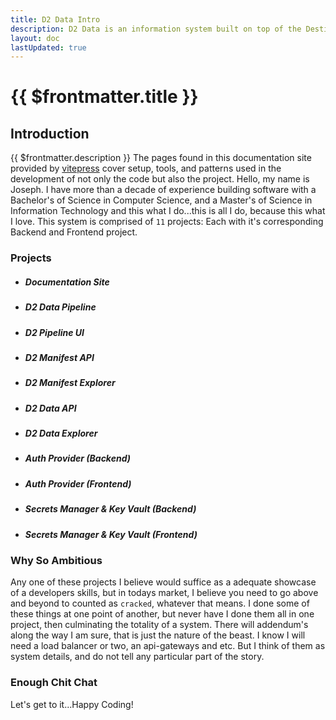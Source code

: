 ```yaml
---
title: D2 Data Intro
description: D2 Data is an information system built on top of the Destiny2 Manifest and all the data it provides.
layout: doc
lastUpdated: true
---
```


# {{ $frontmatter.title }}

## Introduction

{{ $frontmatter.description }} The pages found in this documentation site provided by [vitepress](https://vitepress.dev/) cover setup, tools, and patterns used in the development of not only the code but also the project. Hello, my name is Joseph. I have more than a decade of experience building software with a Bachelor's of Science in Computer Science, and a Master's of Science in Information Technology and this what I do...this is all I do, because this what I love. This system is comprised of `11` projects: Each with it's corresponding Backend and Frontend project.

### Projects

- ##### Documentation Site

- ##### D2 Data Pipeline

- ##### D2 Pipeline UI

- ##### D2 Manifest API

- ##### D2 Manifest Explorer

- ##### D2 Data API

- ##### D2 Data Explorer

- ##### Auth Provider (Backend)

- ##### Auth Provider (Frontend)

- ##### Secrets Manager & Key Vault (Backend)

- ##### Secrets Manager & Key Vault (Frontend)

### Why So Ambitious

Any one of these projects I believe would suffice as a adequate showcase of a developers skills, but in todays market, I believe you need to go above and beyond to counted as `cracked`, whatever that means. I done some of these things at one point of another, but never have I done them all in one project, then culminating the totality of a system. There will addendum's along the way I am sure, that is just the nature of the beast. I know I will need a load balancer or two, an api-gateways and etc. But I think of them as system details, and do not tell any particular part of the story.

### Enough Chit Chat

Let's get to it...Happy Coding!
